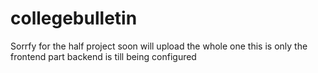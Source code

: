 # collegebulletin
Sorrfy for the half project soon will upload the whole one
this is only the frontend part backend is till being configured 

